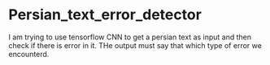 # Persian_text_error_detector
I am trying to use tensorflow CNN to get a persian text as input and then check if there is error in it. THe output must say that which type of error we encounterd.
